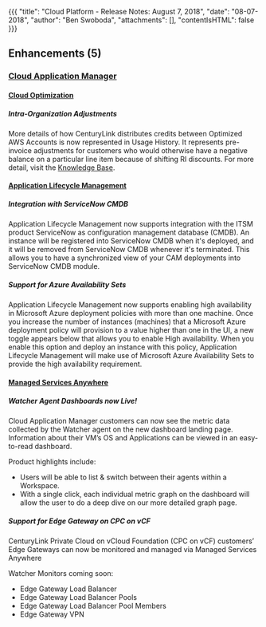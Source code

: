 {{{
"title": "Cloud Platform - Release Notes: August 7, 2018",
"date": "08-07-2018",
"author": "Ben Swoboda",
"attachments": [],
"contentIsHTML": false
}}}

## Enhancements (5)

### [Cloud Application Manager](/cloud-application-manager/)

#### [Cloud Optimization](/cloud-application-manager/cloud-optimization/)

##### Intra-Organization Adjustments

More details of how CenturyLink distributes credits between Optimized AWS Accounts is now represented in Usage History. It represents pre-invoice adjustments for customers who would otherwise have a negative balance on a particular line item because of shifting RI discounts. For more detail, visit the [Knowledge Base](/cloud-application-manager/cloud-optimization/partner-cloud-integration-detailed-billing-report/).

#### [Application Lifecycle Management](/cloud-application-manager/application-lifecycle-management/)

##### Integration with ServiceNow CMDB

Application Lifecycle Management now supports integration with the ITSM product ServiceNow as configuration management database (CMDB). An instance will be registered into ServiceNow CMDB when it's deployed, and it will be removed from ServiceNow CMDB whenever it's terminated. This allows you to have a synchronized view of your CAM deployments into ServiceNow CMDB module.

##### Support for Azure Availability Sets

Application Lifecycle Management now supports enabling high availability in Microsoft Azure deployment policies with more than one machine. Once you increase the number of instances (machines) that a Microsoft Azure deployment policy will provision to a value higher than one in the UI, a new toggle appears below that allows you to enable High availability. When you enable this option and deploy an instance with this policy, Application Lifecycle Management will make use of Microsoft Azure Availability Sets to provide the high availability requirement.

#### [Managed Services Anywhere](/cloud-application-manager/managed-services-anywhere/)

##### Watcher Agent Dashboards now Live!

Cloud Application Manager customers can now see the metric data collected by the Watcher agent on the new dashboard landing page. Information about their VM’s OS and Applications can be viewed in an easy-to-read dashboard.

Product highlights include:

* Users will be able to list & switch between their agents within a Workspace.
* With a single click, each individual metric graph on the dashboard will allow the user to do a deep dive on our more detailed graph page.

##### Support for Edge Gateway on CPC on vCF

CenturyLink Private Cloud on vCloud Foundation (CPC on vCF) customers’ Edge Gateways can now be monitored and managed via Managed Services Anywhere

Watcher Monitors coming soon:

* Edge Gateway Load Balancer
* Edge Gateway Load Balancer Pools
* Edge Gateway Load Balancer Pool Members
* Edge Gateway VPN
